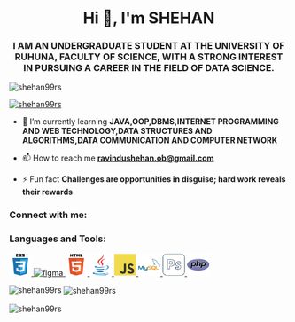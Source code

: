 <h1 align="center">Hi 👋, I'm SHEHAN</h1>
<h3 align="center">I AM AN UNDERGRADUATE STUDENT AT THE UNIVERSITY OF RUHUNA, FACULTY OF SCIENCE, WITH A STRONG INTEREST IN PURSUING A CAREER IN THE FIELD OF DATA SCIENCE.</h3>

<p align="left"> <img src="https://komarev.com/ghpvc/?username=shehan99rs&label=Profile%20views&color=0e75b6&style=flat" alt="shehan99rs" /> </p>

<p align="left"> <a href="https://github.com/ryo-ma/github-profile-trophy"><img src="https://github-profile-trophy.vercel.app/?username=shehan99rs" alt="shehan99rs" /></a> </p>

- 🌱 I’m currently learning **JAVA,OOP,DBMS,INTERNET PROGRAMMING AND WEB TECHNOLOGY,DATA STRUCTURES AND ALGORITHMS,DATA COMMUNICATION AND COMPUTER NETWORK**

- 📫 How to reach me **ravindushehan.ob@gmail.com**

- ⚡ Fun fact **Challenges are opportunities in disguise; hard work reveals their rewards**

<h3 align="left">Connect with me:</h3>
<p align="left">
</p>

<h3 align="left">Languages and Tools:</h3>
<p align="left"> <a href="https://www.w3schools.com/css/" target="_blank" rel="noreferrer"> <img src="https://raw.githubusercontent.com/devicons/devicon/master/icons/css3/css3-original-wordmark.svg" alt="css3" width="40" height="40"/> </a> <a href="https://www.figma.com/" target="_blank" rel="noreferrer"> <img src="https://www.vectorlogo.zone/logos/figma/figma-icon.svg" alt="figma" width="40" height="40"/> </a> <a href="https://www.w3.org/html/" target="_blank" rel="noreferrer"> <img src="https://raw.githubusercontent.com/devicons/devicon/master/icons/html5/html5-original-wordmark.svg" alt="html5" width="40" height="40"/> </a> <a href="https://www.java.com" target="_blank" rel="noreferrer"> <img src="https://raw.githubusercontent.com/devicons/devicon/master/icons/java/java-original.svg" alt="java" width="40" height="40"/> </a> <a href="https://developer.mozilla.org/en-US/docs/Web/JavaScript" target="_blank" rel="noreferrer"> <img src="https://raw.githubusercontent.com/devicons/devicon/master/icons/javascript/javascript-original.svg" alt="javascript" width="40" height="40"/> </a> <a href="https://www.mysql.com/" target="_blank" rel="noreferrer"> <img src="https://raw.githubusercontent.com/devicons/devicon/master/icons/mysql/mysql-original-wordmark.svg" alt="mysql" width="40" height="40"/> </a> <a href="https://www.photoshop.com/en" target="_blank" rel="noreferrer"> <img src="https://raw.githubusercontent.com/devicons/devicon/master/icons/photoshop/photoshop-line.svg" alt="photoshop" width="40" height="40"/> </a> <a href="https://www.php.net" target="_blank" rel="noreferrer"> <img src="https://raw.githubusercontent.com/devicons/devicon/master/icons/php/php-original.svg" alt="php" width="40" height="40"/> </a> </p>

<p><img align="left" src="https://github-readme-stats.vercel.app/api/top-langs?username=shehan99rs&show_icons=true&locale=en&layout=compact" alt="shehan99rs" /></p>

<p>&nbsp;<img align="center" src="https://github-readme-stats.vercel.app/api?username=shehan99rs&show_icons=true&locale=en" alt="shehan99rs" /></p>

<p><img align="center" src="https://github-readme-streak-stats.herokuapp.com/?user=shehan99rs&" alt="shehan99rs" /></p>
